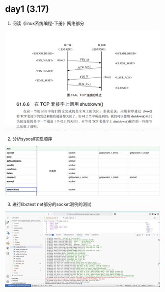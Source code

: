 # day1 (3.17)

1. 阅读《linux系统编程-下册》网络部分

![](../../asserts/0317/2.jpg ':class=myImageClass')

2. 分析syscall实现顺序

<!-- [filename](../../asserts/0313/socket.rs ':include :type=code') -->

![](../../asserts/0317/1.jpg ':class=myImageClass')

3. 进行libctest net部分的socket测例的测试

![](../../asserts/0317/3.jpg ':class=myImageClass')
